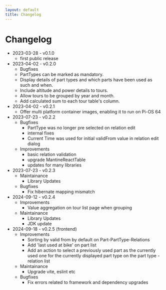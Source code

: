 ```yaml
---
layout: default
title: Changelog
---
```

# Changelog

- 2023-03-28 - v0.1.0
  - first public release
- 2023-04-02 - v0.2.0
  - Bugfixes
  - PartTypes can be marked as mandatory.
  - Display details of part types and which parts have been used as such and when.
  - Include altitude and power details to tours.
  - Allow tours to be grouped by year and month.
  - Add calculated sum to each tour table's column.
- 2023-04-02 - v0.2.1
  - Offer multi platform container images, enabling it to run on Pi-OS 64
- 2023-07-23 - v0.2.2
  - Bugfixes
    - PartType was no longer pre selected on relation edit
    - internal fixes  
    - Current Time was used for initial validFrom value in relation edit dialog
  - Improvements
    - basic relation validation
    - upgrade MantineReactTable
    - updates for many libraries
- 2023-07-23 - v0.2.3
  - Maintainance
    - Library Updates
  - Bugfixes
    - Fix hibernate mapping mismatch
- 2024-09-12 - v0.2.4
  - Improvements
    - Value aggregation on tour list page when grouping
  - Maintainance
    - Library Updates
    - JDK update
- 2024-09-18 - v0.2.5 (frontend)
  - Improvements
    - Sorting by valid from by default on Part-PartType-Relations
    - Add 'last used at bike' on part list
    - Add an action to select a previously used part as the currently used one for the currently displayed part type
      on the part type - relation list
  - Maintainance    
    - Upgrade vite, eslint etc
  - Bugfixes
    - Fix errors related to framework and dependency upgrades

